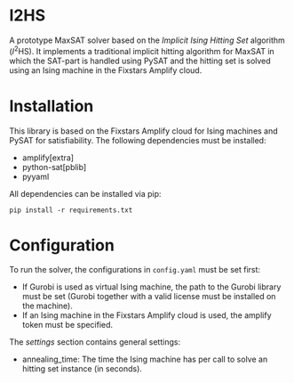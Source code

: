 # I2HS
A prototype MaxSAT solver based on the *Implicit Ising Hitting Set*
algorithm ($I^2$HS). It implements a traditional implicit hitting
algorithm for MaxSAT in which the SAT-part is handled using PySAT and
the hitting set is solved using an Ising machine in the Fixstars Amplify cloud.

# Installation

This library is based on the Fixstars Amplify cloud for Ising
machines and PySAT for satisfiability. The following dependencies must
be installed:
- amplify[extra]
- python-sat[pblib]
- pyyaml

All dependencies can be installed via pip:
```
pip install -r requirements.txt
```

# Configuration

To run the solver, the configurations in `config.yaml` must be set
first:
- If Gurobi is used as virtual Ising machine, the path to the Gurobi
  library must be set (Gurobi together with a valid license must be
  installed on the machine).
- If an Ising machine in the Fixstars Amplify cloud is used, the
  amplify token must be specified.
  
The *settings* section contains general settings:
- annealing_time: The time the Ising machine has per call to solve an hitting
  set instance (in seconds).

